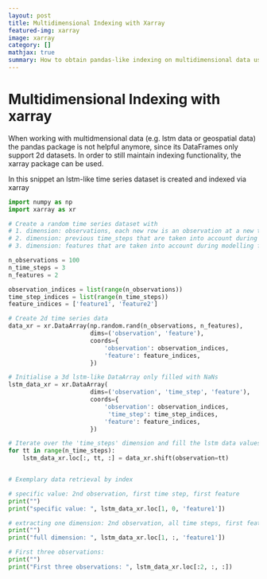 ```yaml
---
layout: post
title: Multidimensional Indexing with Xarray
featured-img: xarray
image: xarray
category: []
mathjax: true
summary: How to obtain pandas-like indexing on multidimensional data using xarray
---
```


# Multidimensional Indexing with xarray

When working with multidmensional data (e.g. lstm data or geospatial data) the pandas package is not helpful anymore, since its DataFrames
   only support 2d datasets. In order to still maintain indexing functionality, the xarray package can be used.

In this snippet an lstm-like time series dataset is created and indexed via xarray

```python
import numpy as np
import xarray as xr

# Create a random time series dataset with
# 1. dimension: observations, each new row is an observation at a new time t = t_-1 + dt
# 2. dimension: previous time_steps that are taken into account during modelling for each individual observation
# 3. dimension: features that are taken into account during modelling for each individual observation

n_observations = 100
n_time_steps = 3
n_features = 2

observation_indices = list(range(n_observations))
time_step_indices = list(range(n_time_steps))
feature_indices = ['feature1', 'feature2']

# Create 2d time series data
data_xr = xr.DataArray(np.random.rand(n_observations, n_features),
                       dims=('observation', 'feature'),
                       coords={
                           'observation': observation_indices,
                           'feature': feature_indices,
                       })

# Initialise a 3d lstm-like DataArray only filled with NaNs
lstm_data_xr = xr.DataArray(
                       dims=('observation', 'time_step', 'feature'),
                       coords={
                           'observation': observation_indices,
                            'time_step': time_step_indices,
                           'feature': feature_indices,
                       })

# Iterate over the 'time_steps' dimension and fill the lstm data values by shifting the observation dimension
for tt in range(n_time_steps):
    lstm_data_xr.loc[:, tt, :] = data_xr.shift(observation=tt)


# Exemplary data retrieval by index

# specific value: 2nd observation, first time step, first feature
print("")
print("specific value: ", lstm_data_xr.loc[1, 0, 'feature1'])

# extracting one dimension: 2nd observation, all time steps, first feature
print("")
print("full dimension: ", lstm_data_xr.loc[1, :, 'feature1'])

# First three observations:
print("")
print("First three observations: ", lstm_data_xr.loc[:2, :, :])
```
